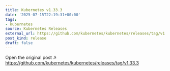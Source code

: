 ```yaml
---
title: Kubernetes v1.33.3
date: '2025-07-15T22:19:31+00:00'
tags:
- kubernetes
source: Kubernetes Releases
external_url: https://github.com/kubernetes/kubernetes/releases/tag/v1.33.3
post_kind: release
draft: false
---
```

Open the original post ↗ https://github.com/kubernetes/kubernetes/releases/tag/v1.33.3
